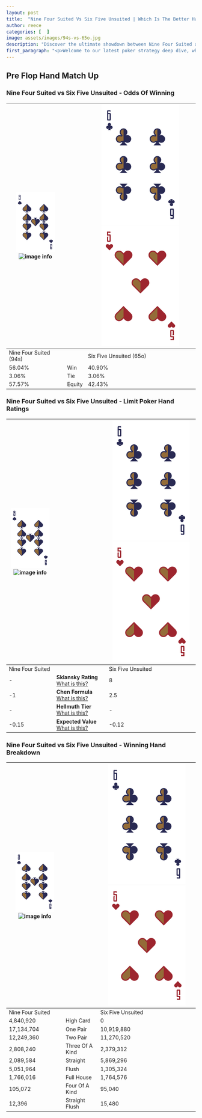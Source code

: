 ```yaml
---
layout: post
title:  "Nine Four Suited Vs Six Five Unsuited | Which Is The Better Hand In Poker? A Complete Guide"
author: reece
categories: [  ]
image: assets/images/94s-vs-65o.jpg
description: "Discover the ultimate showdown between Nine Four Suited and Six Five Unsuited in poker! Uncover the odds, strategies, and scenarios where one hand triumphs over the other. Get ready to up your poker game with this thrilling analysis."
first_paragraph: "<p>Welcome to our latest poker strategy deep dive, where we're pitting two distinct hands against each other in a high-stakes showdown: Nine Four Suited vs Six Five Unsuited.</p><p>In the dynamic world of poker, every decision counts, and knowing which hand holds the upper hand is key to your success at the table.</p><p>In this article, we'll dissect these two hands, explore the scenarios where one dominates the other, and equip you with the knowledge to make strategic choices that can tip the odds in your favor.</p><p>Get ready to unravel the intriguing dynamics of these poker hands and elevate your game to new heights.</p>"
---
```




[comment]: # (sp0)

## Pre Flop Hand Match Up

<div class="table hand-ratings" markdown="1"> 



### Nine Four Suited vs Six Five Unsuited - Odds Of Winning


    
| ![image info](assets/images/hand1/9.png) ![image info](assets/images/hand1/4s.png) |  | ![image info](assets/images/hand2/6.png) ![image info](assets/images/hand2/5o.png) |
| -------- | -------- | -------- |
| Nine Four Suited (94s) |  | Six Five Unsuited (65o) |
| 56.04% | Win | 40.90% |
| 3.06% | Tie | 3.06% |
| 57.57% | Equity | 42.43% |




[comment]: # (sp1)



### Nine Four Suited vs Six Five Unsuited - Limit Poker Hand Ratings


    
| ![image info](assets/images/hand1/9.png) ![image info](assets/images/hand1/4s.png) |  | ![image info](assets/images/hand2/6.png) ![image info](assets/images/hand2/5o.png) |
| -------- | -------- | -------- |
| Nine Four Suited |  | Six Five Unsuited |
| - | **Sklansky Rating** [What is this?](/sklansky-rating-explained) | 8 |
| -1 | **Chen Formula** [What is this?](/chen-formula-explained) | 2.5 |
| - | **Hellmuth Tier** [What is this?](/Hellmuth-tier-explained) | - |
| -0.15 | **Expected Value** [What is this?](/expected-value-explained) | -0.12 |




[comment]: # (sp2)



### Nine Four Suited vs Six Five Unsuited - Winning Hand Breakdown


    
| ![image info](assets/images/hand1/9.png) ![image info](assets/images/hand1/4s.png) |  | ![image info](assets/images/hand2/6.png) ![image info](assets/images/hand2/5o.png) |
| -------- | -------- | -------- |
| Nine Four Suited |  | Six Five Unsuited |
| 4,840,920 | High Card | 0 |
| 17,134,704 | One Pair | 10,919,880 |
| 12,249,360 | Two Pair | 11,270,520 |
| 2,808,240 | Three Of A Kind | 2,379,312 |
| 2,089,584 | Straight | 5,869,296 |
| 5,051,964 | Flush | 1,305,324 |
| 1,766,016 | Full House | 1,764,576 |
| 105,072 | Four Of A Kind | 95,040 |
| 12,396 | Straight Flush | 15,480 |




[comment]: # (sp3)



</div>

[comment]: # (sp4)



[comment]: # (sp5)

